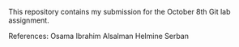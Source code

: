 This repository contains my submission for the October 8th Git lab assignment.

References:
Osama Ibrahim Alsalman
Helmine Serban
